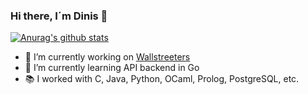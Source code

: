 ### Hi there, I´m Dinis 👋
[![Anurag's github stats](https://github-readme-stats.vercel.app/api?username=Dinizoides&show_icons=true&theme=darcula)](https://github.com/anuraghazra/github-readme-stats)  
<!--[![Top Langs](https://github-readme-stats.vercel.app/api/top-langs/?username=Dinizoides&layout=compact)](https://github.com/anuraghazra/github-readme-stats)-->

- 🔭 I’m currently working on [Wallstreeters](https://wallstreeters.pt)
- 🌱 I’m currently learning API backend in Go
-  :books: I worked with C, Java, Python, OCaml, Prolog, PostgreSQL, etc.

<!--
**Dinizoides/Dinizoides** is a ✨ _special_ ✨ repository because its `README.md` (this file) appears on your GitHub profile.

Here are some ideas to get you started:

- 🔭 I’m currently working on ...
- 🌱 I’m currently learning ...
- 👯 I’m looking to collaborate on ...
- 🤔 I’m looking for help with ...
- 💬 Ask me about ...
- 📫 How to reach me: ...
- 😄 Pronouns: ...
- ⚡ Fun fact: ...
-->
